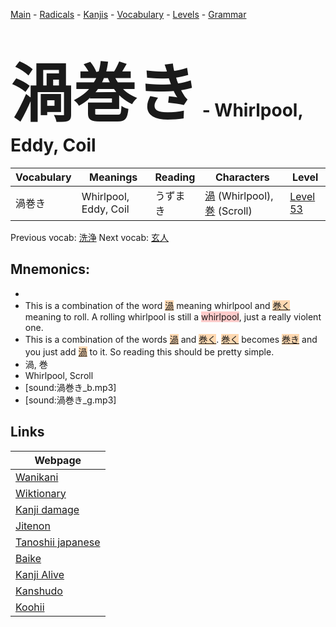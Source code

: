 <style> bigfont {font-size: 100px}</style>
[Main](../README.md) -
[Radicals](../radicals.md) -
[Kanjis](../kanjis.md) -
[Vocabulary](../vocabulary.md) -
[Levels](../levels.md) -
[Grammar](../grammar.md)
# <bigfont> 渦巻き</bigfont> - Whirlpool, Eddy, Coil 

| Vocabulary | Meanings | Reading | Characters | Level |
| --- | --- | --- | --- | --- |
| 渦巻き | Whirlpool, Eddy, Coil | うずまき |  [渦](../kanjis/渦.md) (Whirlpool), [巻](../kanjis/巻.md) (Scroll) | [Level 53](../levels/wk_level53.md) |

Previous vocab: [洗浄](洗浄.md) Next vocab: [玄人](玄人.md) 

## Mnemonics:

* 
* This is a combination of the word <span style="background-color:#fed8b1"> [渦](https://jisho.org/search/渦)</span> meaning whirlpool and <span style="background-color:#fed8b1"> [巻く](https://jisho.org/search/巻く)</span> meaning to roll. A rolling whirlpool is still a <span style="background-color:#ffcccb"> whirlpool</span>, just a really violent one.
* This is a combination of the words <span style="background-color:#fed8b1"> [渦](https://jisho.org/search/渦)</span> and <span style="background-color:#fed8b1"> [巻く](https://jisho.org/search/巻く)</span>. <span style="background-color:#fed8b1"> [巻く](https://jisho.org/search/巻く)</span> becomes <span style="background-color:#fed8b1"> [巻き](https://jisho.org/search/巻き)</span> and you just add <span style="background-color:#fed8b1"> [渦](https://jisho.org/search/渦)</span> to it. So reading this should be pretty simple.
* 渦, 巻
* Whirlpool, Scroll
* [sound:渦巻き_b.mp3]
* [sound:渦巻き_g.mp3]


## Links 

| Webpage |
| --- |
| [Wanikani          ](https://www.wanikani.com/kanji/渦巻き) |
| [Wiktionary        ](https://en.wiktionary.org/wiki/渦巻き) |
| [Kanji damage      ](http://www.kanjidamage.com/kanji/search?utf8=✓&q=渦巻き) |
| [Jitenon           ](https://jitenon.com/kanji/渦巻き) |
| [Tanoshii japanese ](https://www.tanoshiijapanese.com/dictionary/kanji.cfm?k=渦巻き) |
| [Baike             ](https://baike.baidu.com/item/渦巻き) |
| [Kanji Alive       ](https://app.kanjialive.com/渦巻き) |
| [Kanshudo          ](https://www.kanshudo.com/searchmn?q=渦巻き) |
| [Koohii            ](https://kanji.koohii.com/study/kanji/渦巻き) |
